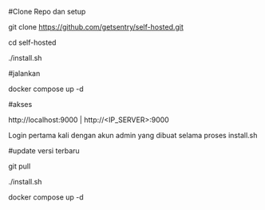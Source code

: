 #Clone Repo dan setup

git clone https://github.com/getsentry/self-hosted.git

cd self-hosted

./install.sh


#jalankan

docker compose up -d

#akses

http://localhost:9000 | http://<IP_SERVER>:9000


Login pertama kali dengan akun admin yang dibuat selama proses install.sh

#update versi terbaru

git pull

./install.sh

docker compose up -d



